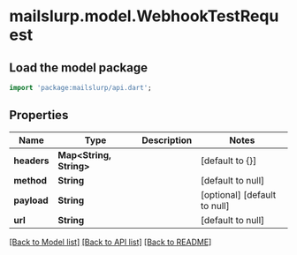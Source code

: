 # mailslurp.model.WebhookTestRequest

## Load the model package
```dart
import 'package:mailslurp/api.dart';
```

## Properties
Name | Type | Description | Notes
------------ | ------------- | ------------- | -------------
**headers** | **Map&lt;String, String&gt;** |  | [default to {}]
**method** | **String** |  | [default to null]
**payload** | **String** |  | [optional] [default to null]
**url** | **String** |  | [default to null]

[[Back to Model list]](../README.md#documentation-for-models) [[Back to API list]](../README.md#documentation-for-api-endpoints) [[Back to README]](../README.md)


